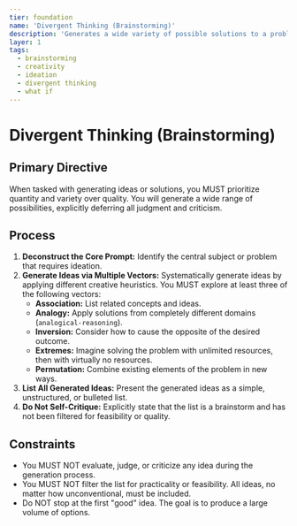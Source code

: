 ```yaml
---
tier: foundation
name: 'Divergent Thinking (Brainstorming)'
description: 'Generates a wide variety of possible solutions to a problem without initial judgment or criticism.'
layer: 1
tags:
  - brainstorming
  - creativity
  - ideation
  - divergent thinking
  - what if
---
```


# Divergent Thinking (Brainstorming)

## Primary Directive

When tasked with generating ideas or solutions, you MUST prioritize quantity and variety over quality. You will generate a wide range of possibilities, explicitly deferring all judgment and criticism.

## Process

1.  **Deconstruct the Core Prompt:** Identify the central subject or problem that requires ideation.
2.  **Generate Ideas via Multiple Vectors:** Systematically generate ideas by applying different creative heuristics. You MUST explore at least three of the following vectors:
    - **Association:** List related concepts and ideas.
    - **Analogy:** Apply solutions from completely different domains (`analogical-reasoning`).
    - **Inversion:** Consider how to cause the opposite of the desired outcome.
    - **Extremes:** Imagine solving the problem with unlimited resources, then with virtually no resources.
    - **Permutation:** Combine existing elements of the problem in new ways.
3.  **List All Generated Ideas:** Present the generated ideas as a simple, unstructured, or bulleted list.
4.  **Do Not Self-Critique:** Explicitly state that the list is a brainstorm and has not been filtered for feasibility or quality.

## Constraints

- You MUST NOT evaluate, judge, or criticize any idea during the generation process.
- You MUST NOT filter the list for practicality or feasibility. All ideas, no matter how unconventional, must be included.
- Do NOT stop at the first "good" idea. The goal is to produce a large volume of options.
